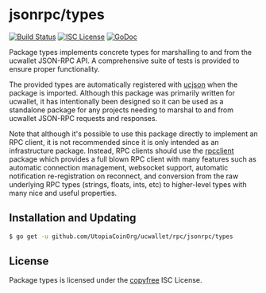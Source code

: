 jsonrpc/types
=============

[![Build Status](https://travis-ci.org/Utopia/ucwallet.png?branch=master)](https://travis-ci.org/Utopia/ucwallet)
[![ISC License](https://img.shields.io/badge/license-ISC-blue.svg)](http://copyfree.org)
[![GoDoc](https://img.shields.io/badge/godoc-reference-blue.svg)](https://godoc.org/github.com/UtopiaCoinOrg/ucwallet/rpc/jsonrpc/types)

Package types implements concrete types for marshalling to and from the
ucwallet JSON-RPC API.  A comprehensive suite of tests is provided to ensure
proper functionality.

The provided types are automatically registered with
[ucjson](https://github.com/UtopiaCoinOrg/ucd/tree/master/ucjson) when the package
is imported.  Although this package was primarily written for ucwallet, it has
intentionally been designed so it can be used as a standalone package for any
projects needing to marshal to and from ucwallet JSON-RPC requests and
responses.

Note that although it's possible to use this package directly to implement an
RPC client, it is not recommended since it is only intended as an infrastructure
package.  Instead, RPC clients should use the
[rpcclient](https://github.com/UtopiaCoinOrg/ucd/tree/master/rpcclient) package which
provides a full blown RPC client with many features such as automatic connection
management, websocket support, automatic notification re-registration on
reconnect, and conversion from the raw underlying RPC types (strings, floats,
ints, etc) to higher-level types with many nice and useful properties.

## Installation and Updating

```bash
$ go get -u github.com/UtopiaCoinOrg/ucwallet/rpc/jsonrpc/types
```

## License

Package types is licensed under the [copyfree](http://copyfree.org) ISC License.
